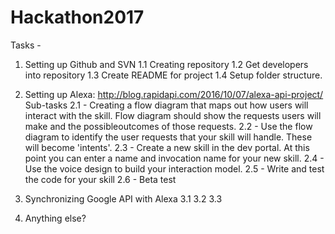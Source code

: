 # Hackathon2017

Tasks - 

1.  Setting up Github and SVN 
1.1 Creating repository
1.2 Get developers into repository
1.3 Create README for project
1.4 Setup folder structure.

2. Setting up Alexa: http://blog.rapidapi.com/2016/10/07/alexa-api-project/
Sub-tasks 
  2.1 - Creating a flow diagram that maps out how users will interact with the skill.
  Flow diagram should show the requests users will make and the possibleoutcomes of those requests.
  2.2 - Use the flow diagram to identify the user requests that your skill will handle. These will become
  'intents'. 
  2.3 - Create a new skill in the dev portal. At this point you can enter a name and invocation name for your new skill.
  2.4 - Use the voice design to build your interaction model.
  2.5 - Write and test the code for your skill
  2.6 - Beta test
  
3. Synchronizing Google API with Alexa
3.1 
3.2 
3.3 

4. Anything else? 












